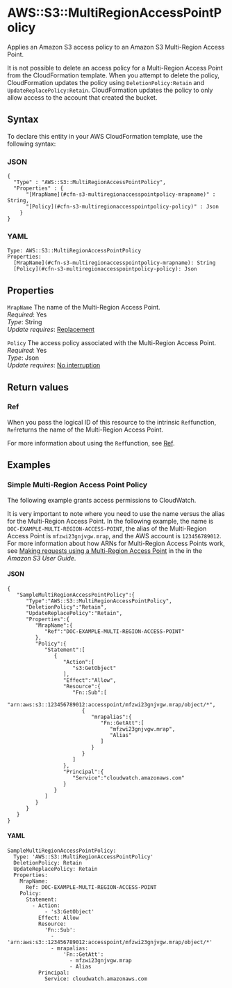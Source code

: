 # AWS::S3::MultiRegionAccessPointPolicy<a name="aws-resource-s3-multiregionaccesspointpolicy"></a>

Applies an Amazon S3 access policy to an Amazon S3 Multi\-Region Access Point\.

It is not possible to delete an access policy for a Multi\-Region Access Point from the CloudFormation template\. When you attempt to delete the policy, CloudFormation updates the policy using `DeletionPolicy:Retain` and `UpdateReplacePolicy:Retain`\. CloudFormation updates the policy to only allow access to the account that created the bucket\.

## Syntax<a name="aws-resource-s3-multiregionaccesspointpolicy-syntax"></a>

To declare this entity in your AWS CloudFormation template, use the following syntax:

### JSON<a name="aws-resource-s3-multiregionaccesspointpolicy-syntax.json"></a>

```
{
  "Type" : "AWS::S3::MultiRegionAccessPointPolicy",
  "Properties" : {
      "[MrapName](#cfn-s3-multiregionaccesspointpolicy-mrapname)" : String,
      "[Policy](#cfn-s3-multiregionaccesspointpolicy-policy)" : Json
    }
}
```

### YAML<a name="aws-resource-s3-multiregionaccesspointpolicy-syntax.yaml"></a>

```
Type: AWS::S3::MultiRegionAccessPointPolicy
Properties: 
  [MrapName](#cfn-s3-multiregionaccesspointpolicy-mrapname): String
  [Policy](#cfn-s3-multiregionaccesspointpolicy-policy): Json
```

## Properties<a name="aws-resource-s3-multiregionaccesspointpolicy-properties"></a>

`MrapName`  <a name="cfn-s3-multiregionaccesspointpolicy-mrapname"></a>
The name of the Multi\-Region Access Point\.  
*Required*: Yes  
*Type*: String  
*Update requires*: [Replacement](https://docs.aws.amazon.com/AWSCloudFormation/latest/UserGuide/using-cfn-updating-stacks-update-behaviors.html#update-replacement)

`Policy`  <a name="cfn-s3-multiregionaccesspointpolicy-policy"></a>
The access policy associated with the Multi\-Region Access Point\.  
*Required*: Yes  
*Type*: Json  
*Update requires*: [No interruption](https://docs.aws.amazon.com/AWSCloudFormation/latest/UserGuide/using-cfn-updating-stacks-update-behaviors.html#update-no-interrupt)

## Return values<a name="aws-resource-s3-multiregionaccesspointpolicy-return-values"></a>

### Ref<a name="aws-resource-s3-multiregionaccesspointpolicy-return-values-ref"></a>

When you pass the logical ID of this resource to the intrinsic `Ref`function, `Ref`returns the name of the Multi\-Region Access Point\.

For more information about using the `Ref`function, see [Ref](https://docs.aws.amazon.com/AWSCloudFormation/latest/UserGuide/intrinsic-function-reference-ref.html)\.

## Examples<a name="aws-resource-s3-multiregionaccesspointpolicy--examples"></a>



### Simple Multi\-Region Access Point Policy<a name="aws-resource-s3-multiregionaccesspointpolicy--examples--Simple_Multi-Region_Access_Point_Policy"></a>

The following example grants access permissions to CloudWatch\.

It is very important to note where you need to use the name versus the alias for the Multi\-Region Access Point\. In the following example, the name is `DOC-EXAMPLE-MULTI-REGION-ACCESS-POINT`, the alias of the Multi\-Region Access Point is `mfzwi23gnjvgw.mrap`, and the AWS account is `123456789012`\. For more information about how ARNs for Multi\-Region Access Points work, see [ Making requests using a Multi\-Region Access Point](https://docs.aws.amazon.com/AmazonS3/latest/userguide/MultiRegionAccessPointRequests.html) in the in the *Amazon S3 User Guide*\.

#### JSON<a name="aws-resource-s3-multiregionaccesspointpolicy--examples--Simple_Multi-Region_Access_Point_Policy--json"></a>

```
{
   "SampleMultiRegionAccessPointPolicy":{
      "Type":"AWS::S3::MultiRegionAccessPointPolicy",
      "DeletionPolicy":"Retain",
      "UpdateReplacePolicy":"Retain",
      "Properties":{
         "MrapName":{
            "Ref":"DOC-EXAMPLE-MULTI-REGION-ACCESS-POINT"
         },
         "Policy":{
            "Statement":[
               {
                  "Action":[
                     "s3:GetObject"
                  ],
                  "Effect":"Allow",
                  "Resource":{
                     "Fn::Sub":[
                        "arn:aws:s3::123456789012:accesspoint/mfzwi23gnjvgw.mrap/object/*",
                        {
                           "mrapalias":{
                              "Fn::GetAtt":[
                                 "mfzwi23gnjvgw.mrap",
                                 "Alias"
                              ]
                           }
                        }
                     ]
                  },
                  "Principal":{
                     "Service":"cloudwatch.amazonaws.com"
                  }
               }
            ]
         }
      }
   }
}
```

#### YAML<a name="aws-resource-s3-multiregionaccesspointpolicy--examples--Simple_Multi-Region_Access_Point_Policy--yaml"></a>

```
SampleMultiRegionAccessPointPolicy:
  Type: 'AWS::S3::MultiRegionAccessPointPolicy'
  DeletionPolicy: Retain
  UpdateReplacePolicy: Retain
  Properties:
    MrapName:
      Ref: DOC-EXAMPLE-MULTI-REGION-ACCESS-POINT
    Policy:
      Statement:
        - Action:
            - 's3:GetObject'
          Effect: Allow
          Resource:
            'Fn::Sub':
              - 'arn:aws:s3::123456789012:accesspoint/mfzwi23gnjvgw.mrap/object/*'
              - mrapalias:
                  'Fn::GetAtt':
                    - mfzwi23gnjvgw.mrap
                    - Alias
          Principal:
            Service: cloudwatch.amazonaws.com
```
